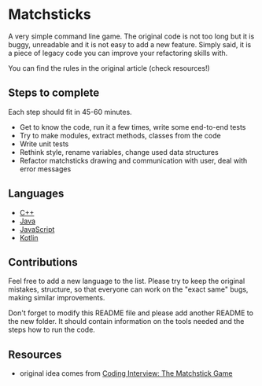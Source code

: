 # Matchsticks

A very simple command line game. The original code is not too long but it is buggy, unreadable and it is not easy to add a new feature. Simply said, it is a piece of legacy code you can improve your refactoring skills with.

You can find the rules in the original article (check resources!)

## Steps to complete

Each step should fit in 45-60 minutes.

- Get to know the code, run it a few times, write some end-to-end tests
- Try to make modules, extract methods, classes from the code
- Write unit tests
- Rethink style, rename variables, change used data structures
- Refactor matchsticks drawing and communication with user, deal with error messages

## Languages

- [C++](C++)
- [Java](Java)
- [JavaScript](JavaScript)
- [Kotlin](Kotlin)

## Contributions

Feel free to add a new language to the list. Please try to keep the original mistakes, structure, so that everyone can work on the "exact same" bugs, making similar improvements.

Don't forget to modify this README file and please add another README to the new folder. It should contain information on the tools needed and the steps how to run the code.

## Resources

- original idea comes from [Coding Interview: The Matchstick Game](https://dev.to/nestedsoftware/coding-interview-the-matchstick-game-43a8)
